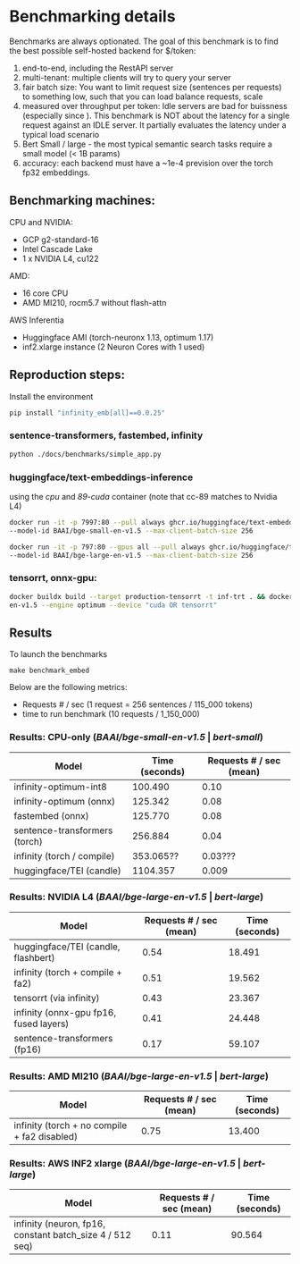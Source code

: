 # Benchmarking details

Benchmarks are always optionated. The goal of this benchmark is to find the best possible self-hosted backend for $/token:

1. end-to-end, including the RestAPI server
2. multi-tenant: multiple clients will try to query your server
3. fair batch size: You want to limit request size (sentences per requests) to something low, such that you can load balance requests, scale
4. measured over throughput per token: Idle servers are bad for buissness (especially since ). This benchmark is NOT about the latency for a single request against an IDLE server. It partially evaluates the latency under a typical load scenario
5. Bert Small / large - the most typical semantic search tasks require a small model (< 1B params)
6. accuracy: each backend must have a ~1e-4 prevision over the torch fp32 embeddings.

## Benchmarking machines:
CPU and NVIDIA:

*  GCP g2-standard-16
*  Intel Cascade Lake
*  1 x NVIDIA L4, cu122

AMD:

*  16 core CPU
*  AMD MI210, rocm5.7 without flash-attn

AWS Inferentia

*  Huggingface AMI (torch-neuronx 1.13, optimum 1.17)
*  inf2.xlarge instance (2 Neuron Cores  with 1 used)

## Reproduction steps:
Install the environment
```bash
pip install "infinity_emb[all]==0.0.25"
```

### sentence-transformers, fastembed, infinity

```bash
python ./docs/benchmarks/simple_app.py
```

### huggingface/text-embeddings-inference

using the _cpu_ and _89-cuda_ container (note that cc-89 matches to Nvidia L4)
```bash
docker run -it -p 7997:80 --pull always ghcr.io/huggingface/text-embeddings-inference:cpu-0.6 
--model-id BAAI/bge-small-en-v1.5 --max-client-batch-size 256
```

```bash
docker run -it -p 797:80 --gpus all --pull always ghcr.io/huggingface/text-embeddings-inference:89-0.6 
--model-id BAAI/bge-large-en-v1.5 --max-client-batch-size 256
```

### tensorrt, onnx-gpu:

```bash
docker buildx build --target production-tensorrt -t inf-trt . && docker run -it -p "7997:7997" --gpus all inf-trt --model-name-or-path BAAI/bge-large-
en-v1.5 --engine optimum --device "cuda OR tensorrt"
```

## Results

To launch the benchmarks
```
make benchmark_embed
```

Below are the following metrics:
- Requests # / sec (1 request = 256 sentences / 115_000 tokens)
- time to run benchmark (10 requests / 1_150_000)

### Results: CPU-only (_BAAI/bge-small-en-v1.5_ | _bert-small_)

| Model                             | Time (seconds) | Requests # / sec (mean) |
|-----------------------------------|----------------|-------------------------|
| infinity-optimum-int8             | 100.490        | 0.10                    |
| infinity-optimum (onnx)           | 125.342        | 0.08                    |
| fastembed (onnx)                  | 125.770        | 0.08                    |
| sentence-transformers (torch)     | 256.884        | 0.04                    |
| infinity (torch / compile)        | 353.065??      | 0.03???                 |
| huggingface/TEI (candle)          | 1104.357       | 0.009                   |



### Results: NVIDIA L4 (_BAAI/bge-large-en-v1.5_ | _bert-large_)

| Model                                        | Requests # / sec (mean) | Time (seconds) |
|---------------------------------------------|-------------------------|----------------|
| huggingface/TEI (candle, flashbert)         | 0.54                    | 18.491         |
| infinity (torch + compile + fa2)            | 0.51                    | 19.562         |
| tensorrt (via infinity)                     | 0.43                    | 23.367         |
| infinity (onnx-gpu fp16, fused layers)      | 0.41                    | 24.448         |
| sentence-transformers (fp16)                | 0.17                    | 59.107         |


### Results: AMD MI210 (_BAAI/bge-large-en-v1.5_ | _bert-large_)

| Model                                       | Requests # / sec (mean) | Time (seconds) |
|---------------------------------------------|-------------------------|----------------|
| infinity (torch + no compile + fa2 disabled)| 0.75                    | 13.400         |

### Results: AWS INF2 xlarge (_BAAI/bge-large-en-v1.5_ | _bert-large_)

| Model                                       | Requests # / sec (mean) | Time (seconds) |
|---------------------------------------------|-------------------------|----------------|
| infinity (neuron, fp16, constant batch_size 4 / 512 seq)      | 0.11                    | 90.564        |
